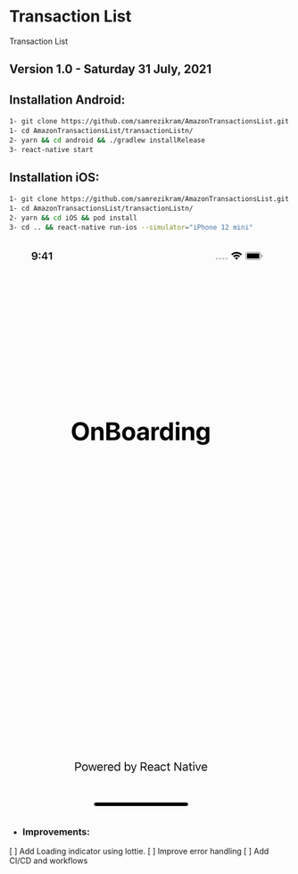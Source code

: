 # Transaction List

Transaction List

## **Version 1.0 - Saturday 31 July, 2021**

## Installation Android:

```sh
1- git clone https://github.com/samrezikram/AmazonTransactionsList.git
1- cd AmazonTransactionsList/transactionListn/
2- yarn && cd android && ./gradlew installRelease
3- react-native start
```

## Installation iOS:

```sh
1- git clone https://github.com/samrezikram/AmazonTransactionsList.git
1- cd AmazonTransactionsList/transactionListn/
2- yarn && cd iOS && pod install
3- cd .. && react-native run-ios --simulator="iPhone 12 mini"
```


[![test](https://github.com/samrezikram/React-Native-OnBoarding/blob/master/Common/simpleWallet.gif)](https://www.linkedin.com/in/samrezikram/)


* ### Improvements:
[ ] Add Loading indicator using lottie.
[ ] Improve error handling
[ ] Add CI/CD and workflows

